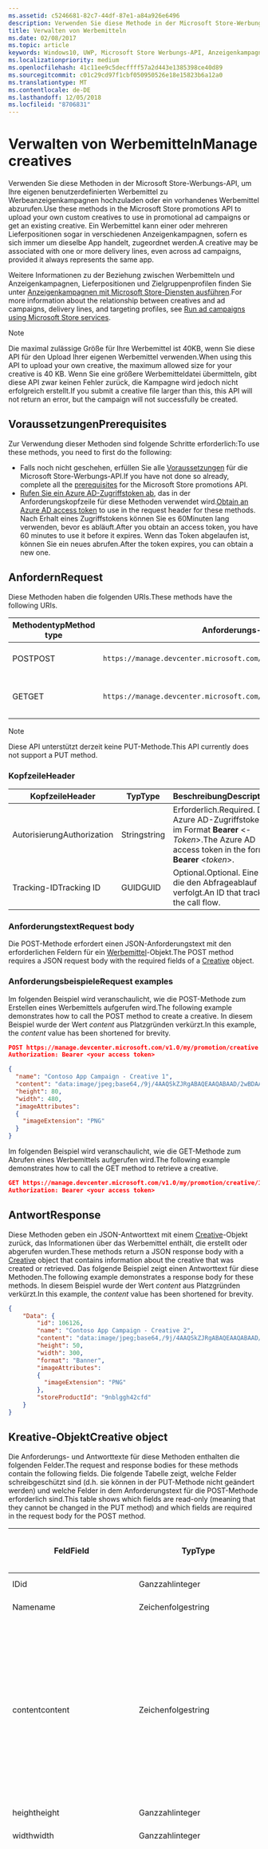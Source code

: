 ```yaml
---
ms.assetid: c5246681-82c7-44df-87e1-a84a926e6496
description: Verwenden Sie diese Methode in der Microsoft Store-Werbungs-API, um Werbemittel für Werbeanzeigenkampagnen zu verwalten.
title: Verwalten von Werbemitteln
ms.date: 02/08/2017
ms.topic: article
keywords: Windows10, UWP, Microsoft Store Werbungs-API, Anzeigenkampagnen
ms.localizationpriority: medium
ms.openlocfilehash: 41c11ee9c5decffff57a2d443e1385398ce40d89
ms.sourcegitcommit: c01c29cd97f1cbf050950526e18e15823b6a12a0
ms.translationtype: MT
ms.contentlocale: de-DE
ms.lasthandoff: 12/05/2018
ms.locfileid: "8706831"
---
```

# <a name="manage-creatives"></a><span data-ttu-id="352ab-104">Verwalten von Werbemitteln</span><span class="sxs-lookup"><span data-stu-id="352ab-104">Manage creatives</span></span>

<span data-ttu-id="352ab-105">Verwenden Sie diese Methoden in der Microsoft Store-Werbungs-API, um Ihre eigenen benutzerdefinierten Werbemittel zu Werbeanzeigenkampagnen hochzuladen oder ein vorhandenes Werbemittel abzurufen.</span><span class="sxs-lookup"><span data-stu-id="352ab-105">Use these methods in the Microsoft Store promotions API to upload your own custom creatives to use in promotional ad campaigns or get an existing creative.</span></span> <span data-ttu-id="352ab-106">Ein Werbemittel kann einer oder mehreren Lieferpositionen sogar in verschiedenen Anzeigenkampagnen, sofern es sich immer um dieselbe App handelt, zugeordnet werden.</span><span class="sxs-lookup"><span data-stu-id="352ab-106">A creative may be associated with one or more delivery lines, even across ad campaigns, provided it always represents the same app.</span></span>

<span data-ttu-id="352ab-107">Weitere Informationen zu der Beziehung zwischen Werbemitteln und Anzeigenkampagnen, Lieferpositionen und Zielgruppenprofilen finden Sie unter [Anzeigenkampagnen mit Microsoft Store-Diensten ausführen](run-ad-campaigns-using-windows-store-services.md#call-the-windows-store-promotions-api).</span><span class="sxs-lookup"><span data-stu-id="352ab-107">For more information about the relationship between creatives and ad campaigns, delivery lines, and targeting profiles, see [Run ad campaigns using Microsoft Store services](run-ad-campaigns-using-windows-store-services.md#call-the-windows-store-promotions-api).</span></span>

> [!NOTE]
> <span data-ttu-id="352ab-108">Die maximal zulässige Größe für Ihre Werbemittel ist 40KB, wenn Sie diese API für den Upload Ihrer eigenen Werbemittel verwenden.</span><span class="sxs-lookup"><span data-stu-id="352ab-108">When using this API to upload your own creative, the maximum allowed size for your creative is 40 KB.</span></span> <span data-ttu-id="352ab-109">Wenn Sie eine größere Werbemitteldatei übermitteln, gibt diese API zwar keinen Fehler zurück, die Kampagne wird jedoch nicht erfolgreich erstellt.</span><span class="sxs-lookup"><span data-stu-id="352ab-109">If you submit a creative file larger than this, this API will not return an error, but the campaign will not successfully be created.</span></span>

## <a name="prerequisites"></a><span data-ttu-id="352ab-110">Voraussetzungen</span><span class="sxs-lookup"><span data-stu-id="352ab-110">Prerequisites</span></span>

<span data-ttu-id="352ab-111">Zur Verwendung dieser Methoden sind folgende Schritte erforderlich:</span><span class="sxs-lookup"><span data-stu-id="352ab-111">To use these methods, you need to first do the following:</span></span>

* <span data-ttu-id="352ab-112">Falls noch nicht geschehen, erfüllen Sie alle [Voraussetzungen](run-ad-campaigns-using-windows-store-services.md#prerequisites) für die Microsoft Store-Werbungs-API.</span><span class="sxs-lookup"><span data-stu-id="352ab-112">If you have not done so already, complete all the [prerequisites](run-ad-campaigns-using-windows-store-services.md#prerequisites) for the Microsoft Store promotions API.</span></span>
* <span data-ttu-id="352ab-113">[Rufen Sie ein Azure AD-Zugriffstoken ab](run-ad-campaigns-using-windows-store-services.md#obtain-an-azure-ad-access-token), das in der Anforderungskopfzeile für diese Methoden verwendet wird.</span><span class="sxs-lookup"><span data-stu-id="352ab-113">[Obtain an Azure AD access token](run-ad-campaigns-using-windows-store-services.md#obtain-an-azure-ad-access-token) to use in the request header for these methods.</span></span> <span data-ttu-id="352ab-114">Nach Erhalt eines Zugriffstokens können Sie es 60Minuten lang verwenden, bevor es abläuft.</span><span class="sxs-lookup"><span data-stu-id="352ab-114">After you obtain an access token, you have 60 minutes to use it before it expires.</span></span> <span data-ttu-id="352ab-115">Wenn das Token abgelaufen ist, können Sie ein neues abrufen.</span><span class="sxs-lookup"><span data-stu-id="352ab-115">After the token expires, you can obtain a new one.</span></span>


## <a name="request"></a><span data-ttu-id="352ab-116">Anfordern</span><span class="sxs-lookup"><span data-stu-id="352ab-116">Request</span></span>

<span data-ttu-id="352ab-117">Diese Methoden haben die folgenden URIs.</span><span class="sxs-lookup"><span data-stu-id="352ab-117">These methods have the following URIs.</span></span>

| <span data-ttu-id="352ab-118">Methodentyp</span><span class="sxs-lookup"><span data-stu-id="352ab-118">Method type</span></span> | <span data-ttu-id="352ab-119">Anforderungs-URI</span><span class="sxs-lookup"><span data-stu-id="352ab-119">Request URI</span></span>     |  <span data-ttu-id="352ab-120">Beschreibung</span><span class="sxs-lookup"><span data-stu-id="352ab-120">Description</span></span>  |
|--------|-----------------------------|---------------|
| <span data-ttu-id="352ab-121">POST</span><span class="sxs-lookup"><span data-stu-id="352ab-121">POST</span></span>   | ```https://manage.devcenter.microsoft.com/v1.0/my/promotion/creative``` |  <span data-ttu-id="352ab-122">Erstellt ein neues Werbemittel.</span><span class="sxs-lookup"><span data-stu-id="352ab-122">Creates a new creative.</span></span>  |
| <span data-ttu-id="352ab-123">GET</span><span class="sxs-lookup"><span data-stu-id="352ab-123">GET</span></span>    | ```https://manage.devcenter.microsoft.com/v1.0/my/promotion/creative/{creativeId}``` |  <span data-ttu-id="352ab-124">Ruft das durch *CreativeId* angegebene Werbemittel ab.</span><span class="sxs-lookup"><span data-stu-id="352ab-124">Gets the creative specified by *creativeId*.</span></span>  |

> [!NOTE]
> <span data-ttu-id="352ab-125">Diese API unterstützt derzeit keine PUT-Methode.</span><span class="sxs-lookup"><span data-stu-id="352ab-125">This API currently does not support a PUT method.</span></span>


### <a name="header"></a><span data-ttu-id="352ab-126">Kopfzeile</span><span class="sxs-lookup"><span data-stu-id="352ab-126">Header</span></span>

| <span data-ttu-id="352ab-127">Kopfzeile</span><span class="sxs-lookup"><span data-stu-id="352ab-127">Header</span></span>        | <span data-ttu-id="352ab-128">Typ</span><span class="sxs-lookup"><span data-stu-id="352ab-128">Type</span></span>   | <span data-ttu-id="352ab-129">Beschreibung</span><span class="sxs-lookup"><span data-stu-id="352ab-129">Description</span></span>         |
|---------------|--------|---------------------|
| <span data-ttu-id="352ab-130">Autorisierung</span><span class="sxs-lookup"><span data-stu-id="352ab-130">Authorization</span></span> | <span data-ttu-id="352ab-131">String</span><span class="sxs-lookup"><span data-stu-id="352ab-131">string</span></span> | <span data-ttu-id="352ab-132">Erforderlich.</span><span class="sxs-lookup"><span data-stu-id="352ab-132">Required.</span></span> <span data-ttu-id="352ab-133">Das Azure AD-Zugriffstoken im Format **Bearer** &lt;*-Token*&gt;.</span><span class="sxs-lookup"><span data-stu-id="352ab-133">The Azure AD access token in the form **Bearer** &lt;*token*&gt;.</span></span> |
| <span data-ttu-id="352ab-134">Tracking-ID</span><span class="sxs-lookup"><span data-stu-id="352ab-134">Tracking ID</span></span>   | <span data-ttu-id="352ab-135">GUID</span><span class="sxs-lookup"><span data-stu-id="352ab-135">GUID</span></span>   | <span data-ttu-id="352ab-136">Optional.</span><span class="sxs-lookup"><span data-stu-id="352ab-136">Optional.</span></span> <span data-ttu-id="352ab-137">Eine ID, die den Abfrageablauf verfolgt.</span><span class="sxs-lookup"><span data-stu-id="352ab-137">An ID that tracks the call flow.</span></span>                                  |


### <a name="request-body"></a><span data-ttu-id="352ab-138">Anforderungstext</span><span class="sxs-lookup"><span data-stu-id="352ab-138">Request body</span></span>

<span data-ttu-id="352ab-139">Die POST-Methode erfordert einen JSON-Anforderungstext mit den erforderlichen Feldern für ein [Werbemittel](#creative)-Objekt.</span><span class="sxs-lookup"><span data-stu-id="352ab-139">The POST method requires a JSON request body with the required fields of a [Creative](#creative) object.</span></span>


### <a name="request-examples"></a><span data-ttu-id="352ab-140">Anforderungsbeispiele</span><span class="sxs-lookup"><span data-stu-id="352ab-140">Request examples</span></span>

<span data-ttu-id="352ab-141">Im folgenden Beispiel wird veranschaulicht, wie die POST-Methode zum Erstellen eines Werbemittels aufgerufen wird.</span><span class="sxs-lookup"><span data-stu-id="352ab-141">The following example demonstrates how to call the POST method to create a creative.</span></span> <span data-ttu-id="352ab-142">In diesem Beispiel wurde der Wert *content* aus Platzgründen verkürzt.</span><span class="sxs-lookup"><span data-stu-id="352ab-142">In this example, the *content* value has been shortened for brevity.</span></span>

```json
POST https://manage.devcenter.microsoft.com/v1.0/my/promotion/creative HTTP/1.1
Authorization: Bearer <your access token>

{
  "name": "Contoso App Campaign - Creative 1",
  "content": "data:image/jpeg;base64,/9j/4AAQSkZJRgABAQEAAQABAAD/2wBDAAgGB...other base64 data shortened for brevity...",
  "height": 80,
  "width": 480,
  "imageAttributes":
  {
    "imageExtension": "PNG"
  }
}
```

<span data-ttu-id="352ab-143">Im folgenden Beispiel wird veranschaulicht, wie die GET-Methode zum Abrufen eines Werbemittels aufgerufen wird.</span><span class="sxs-lookup"><span data-stu-id="352ab-143">The following example demonstrates how to call the GET method to retrieve a creative.</span></span>

```json
GET https://manage.devcenter.microsoft.com/v1.0/my/promotion/creative/106851  HTTP/1.1
Authorization: Bearer <your access token>
```


## <a name="response"></a><span data-ttu-id="352ab-144">Antwort</span><span class="sxs-lookup"><span data-stu-id="352ab-144">Response</span></span>

<span data-ttu-id="352ab-145">Diese Methoden geben ein JSON-Antworttext mit einem [Creative](#creative)-Objekt zurück, das Informationen über das Werbemittel enthält, die erstellt oder abgerufen wurden.</span><span class="sxs-lookup"><span data-stu-id="352ab-145">These methods return a JSON response body with a [Creative](#creative) object that contains information about the creative that was created or retrieved.</span></span> <span data-ttu-id="352ab-146">Das folgende Beispiel zeigt einen Antworttext für diese Methoden.</span><span class="sxs-lookup"><span data-stu-id="352ab-146">The following example demonstrates a response body for these methods.</span></span> <span data-ttu-id="352ab-147">In diesem Beispiel wurde der Wert *content* aus Platzgründen verkürzt.</span><span class="sxs-lookup"><span data-stu-id="352ab-147">In this example, the *content* value has been shortened for brevity.</span></span>

```json
{
    "Data": {
        "id": 106126,
        "name": "Contoso App Campaign - Creative 2",
        "content": "data:image/jpeg;base64,/9j/4AAQSkZJRgABAQEAAQABAAD/2wBDAAgGB...other base64 data shortened for brevity...",
        "height": 50,
        "width": 300,
        "format": "Banner",
        "imageAttributes":
        {
          "imageExtension": "PNG"
        },
        "storeProductId": "9nblggh42cfd"
    }
}
```


<span id="creative"/>

## <a name="creative-object"></a><span data-ttu-id="352ab-148">Kreative-Objekt</span><span class="sxs-lookup"><span data-stu-id="352ab-148">Creative object</span></span>

<span data-ttu-id="352ab-149">Die Anforderungs- und Antworttexte für diese Methoden enthalten die folgenden Felder.</span><span class="sxs-lookup"><span data-stu-id="352ab-149">The request and response bodies for these methods contain the following fields.</span></span> <span data-ttu-id="352ab-150">Die folgende Tabelle zeigt, welche Felder schreibgeschützt sind (d.h. sie können in der PUT-Methode nicht geändert werden) und welche Felder in dem Anforderungstext für die POST-Methode erforderlich sind.</span><span class="sxs-lookup"><span data-stu-id="352ab-150">This table shows which fields are read-only (meaning that they cannot be changed in the PUT method) and which fields are required in the request body for the POST method.</span></span>

| <span data-ttu-id="352ab-151">Feld</span><span class="sxs-lookup"><span data-stu-id="352ab-151">Field</span></span>        | <span data-ttu-id="352ab-152">Typ</span><span class="sxs-lookup"><span data-stu-id="352ab-152">Type</span></span>   |  <span data-ttu-id="352ab-153">Beschreibung</span><span class="sxs-lookup"><span data-stu-id="352ab-153">Description</span></span>      |  <span data-ttu-id="352ab-154">Schreibgeschützt</span><span class="sxs-lookup"><span data-stu-id="352ab-154">Read only</span></span>  | <span data-ttu-id="352ab-155">Standard</span><span class="sxs-lookup"><span data-stu-id="352ab-155">Default</span></span>  |  <span data-ttu-id="352ab-156">Erforderlich für POST</span><span class="sxs-lookup"><span data-stu-id="352ab-156">Required for POST</span></span> |  
|--------------|--------|---------------|------|-------------|------------|
|  <span data-ttu-id="352ab-157">ID</span><span class="sxs-lookup"><span data-stu-id="352ab-157">id</span></span>   |  <span data-ttu-id="352ab-158">Ganzzahl</span><span class="sxs-lookup"><span data-stu-id="352ab-158">integer</span></span>   |  <span data-ttu-id="352ab-159">Die ID des Werbemittels.</span><span class="sxs-lookup"><span data-stu-id="352ab-159">The ID of the creative.</span></span>     |   <span data-ttu-id="352ab-160">Ja</span><span class="sxs-lookup"><span data-stu-id="352ab-160">Yes</span></span>    |      |    <span data-ttu-id="352ab-161">Nein</span><span class="sxs-lookup"><span data-stu-id="352ab-161">No</span></span>   |       
|  <span data-ttu-id="352ab-162">Name</span><span class="sxs-lookup"><span data-stu-id="352ab-162">name</span></span>   |  <span data-ttu-id="352ab-163">Zeichenfolge</span><span class="sxs-lookup"><span data-stu-id="352ab-163">string</span></span>   |   <span data-ttu-id="352ab-164">Name des Werbemittels.</span><span class="sxs-lookup"><span data-stu-id="352ab-164">The name of the creative.</span></span>    |    <span data-ttu-id="352ab-165">Nein</span><span class="sxs-lookup"><span data-stu-id="352ab-165">No</span></span>   |      |  <span data-ttu-id="352ab-166">Ja</span><span class="sxs-lookup"><span data-stu-id="352ab-166">Yes</span></span>     |       
|  <span data-ttu-id="352ab-167">content</span><span class="sxs-lookup"><span data-stu-id="352ab-167">content</span></span>   |  <span data-ttu-id="352ab-168">Zeichenfolge</span><span class="sxs-lookup"><span data-stu-id="352ab-168">string</span></span>   |  <span data-ttu-id="352ab-169">Der Inhalt des Werbemittel-Image im Base64-codierten Format.</span><span class="sxs-lookup"><span data-stu-id="352ab-169">The content of the creative image, in Base64-encoded format.</span></span><br/><br/><span data-ttu-id="352ab-170">**Hinweis:**&nbsp;&nbsp;Die maximal zulässige Größe der Werbemitteldatei beträgt 40KB.</span><span class="sxs-lookup"><span data-stu-id="352ab-170">**Note**&nbsp;&nbsp;The maximum allowed size for your creative is 40 KB.</span></span> <span data-ttu-id="352ab-171">Wenn Sie eine größere Werbemitteldatei übermitteln, gibt diese API zwar keinen Fehler zurück, die Kampagne wird jedoch nicht erfolgreich erstellt.</span><span class="sxs-lookup"><span data-stu-id="352ab-171">If you submit a creative file larger than this, this API will not return an error, but the campaign will not successfully be created.</span></span>     |  <span data-ttu-id="352ab-172">Nein</span><span class="sxs-lookup"><span data-stu-id="352ab-172">No</span></span>     |      |   <span data-ttu-id="352ab-173">Ja</span><span class="sxs-lookup"><span data-stu-id="352ab-173">Yes</span></span>    |       
|  <span data-ttu-id="352ab-174">height</span><span class="sxs-lookup"><span data-stu-id="352ab-174">height</span></span>   |  <span data-ttu-id="352ab-175">Ganzzahl</span><span class="sxs-lookup"><span data-stu-id="352ab-175">integer</span></span>   |   <span data-ttu-id="352ab-176">Die Höhe des Werbemittels.</span><span class="sxs-lookup"><span data-stu-id="352ab-176">The height of the creative.</span></span>    |    <span data-ttu-id="352ab-177">Nein</span><span class="sxs-lookup"><span data-stu-id="352ab-177">No</span></span>    |      |   <span data-ttu-id="352ab-178">Ja</span><span class="sxs-lookup"><span data-stu-id="352ab-178">Yes</span></span>    |       
|  <span data-ttu-id="352ab-179">width</span><span class="sxs-lookup"><span data-stu-id="352ab-179">width</span></span>   |  <span data-ttu-id="352ab-180">Ganzzahl</span><span class="sxs-lookup"><span data-stu-id="352ab-180">integer</span></span>   |  <span data-ttu-id="352ab-181">Die Breite des Werbemittels.</span><span class="sxs-lookup"><span data-stu-id="352ab-181">The width of the creative.</span></span>     |  <span data-ttu-id="352ab-182">Nein</span><span class="sxs-lookup"><span data-stu-id="352ab-182">No</span></span>    |     |    <span data-ttu-id="352ab-183">Ja</span><span class="sxs-lookup"><span data-stu-id="352ab-183">Yes</span></span>   |       
|  <span data-ttu-id="352ab-184">landingUrl</span><span class="sxs-lookup"><span data-stu-id="352ab-184">landingUrl</span></span>   |  <span data-ttu-id="352ab-185">Zeichenfolge</span><span class="sxs-lookup"><span data-stu-id="352ab-185">string</span></span>   |  <span data-ttu-id="352ab-186">Wenn Sie für die Messung von Installationsanalysen für Ihre App einen Kampagnenachverfolgungsdienst wie Kochava, AppsFlyer oder Tune verwenden, weisen Sie die Nachverfolgungs-URL in diesem Feld zu, wenn Sie die POST-Methode aufrufen (wenn angegeben; dieser Wert muss ein gültiger URI sein).</span><span class="sxs-lookup"><span data-stu-id="352ab-186">If you are using a campaign tracking service such as Kochava, AppsFlyer or Tune to measure install analytics for your app, assign your tracking URL in this field when you call the POST method (if specified, this value must be a valid URI).</span></span> <span data-ttu-id="352ab-187">Wenn Sie keinen Kampagnennachverfolgungsdienst verwenden, lassen Sie diesen Wert beim Aufruf der POST-Methode aus. (In diesem Fall wird diese URL automatisch erstellt.)</span><span class="sxs-lookup"><span data-stu-id="352ab-187">If you are not using a campaign tracking service, omit this value when you call the POST method (in this case, this URL will be created automatically).</span></span>   |  <span data-ttu-id="352ab-188">Nein</span><span class="sxs-lookup"><span data-stu-id="352ab-188">No</span></span>    |     |   <span data-ttu-id="352ab-189">Ja</span><span class="sxs-lookup"><span data-stu-id="352ab-189">Yes</span></span>    |       
|  <span data-ttu-id="352ab-190">format</span><span class="sxs-lookup"><span data-stu-id="352ab-190">format</span></span>   |  <span data-ttu-id="352ab-191">Zeichenfolge</span><span class="sxs-lookup"><span data-stu-id="352ab-191">string</span></span>   |   <span data-ttu-id="352ab-192">Das Anzeigenformat.</span><span class="sxs-lookup"><span data-stu-id="352ab-192">The ad format.</span></span> <span data-ttu-id="352ab-193">Zurzeit ist **Banner** der einzige Wert, der unterstützt wird.</span><span class="sxs-lookup"><span data-stu-id="352ab-193">Currently, the only supported value is **Banner**.</span></span>    |   <span data-ttu-id="352ab-194">Nein</span><span class="sxs-lookup"><span data-stu-id="352ab-194">No</span></span>    |  <span data-ttu-id="352ab-195">Banner</span><span class="sxs-lookup"><span data-stu-id="352ab-195">Banner</span></span>   |  <span data-ttu-id="352ab-196">Nein</span><span class="sxs-lookup"><span data-stu-id="352ab-196">No</span></span>     |       
|  <span data-ttu-id="352ab-197">imageAttributes</span><span class="sxs-lookup"><span data-stu-id="352ab-197">imageAttributes</span></span>   | [<span data-ttu-id="352ab-198">ImageAttributes</span><span class="sxs-lookup"><span data-stu-id="352ab-198">ImageAttributes</span></span>](#image-attributes)    |   <span data-ttu-id="352ab-199">Stellt Attribute für das Werbemittel bereit.</span><span class="sxs-lookup"><span data-stu-id="352ab-199">Provides attributes for the creative.</span></span>     |   <span data-ttu-id="352ab-200">Nein</span><span class="sxs-lookup"><span data-stu-id="352ab-200">No</span></span>    |      |   <span data-ttu-id="352ab-201">Ja</span><span class="sxs-lookup"><span data-stu-id="352ab-201">Yes</span></span>    |       
|  <span data-ttu-id="352ab-202">storeProductId</span><span class="sxs-lookup"><span data-stu-id="352ab-202">storeProductId</span></span>   |  <span data-ttu-id="352ab-203">String</span><span class="sxs-lookup"><span data-stu-id="352ab-203">string</span></span>   |   <span data-ttu-id="352ab-204">Die [Store-ID](in-app-purchases-and-trials.md#store-ids) der App, der diese Anzeigenkampagne zugeordnet ist.</span><span class="sxs-lookup"><span data-stu-id="352ab-204">The [Store ID](in-app-purchases-and-trials.md#store-ids) for the app that this ad campaign is associated with.</span></span> <span data-ttu-id="352ab-205">Ein Beispiel für eine Store-ID eines Produkts ist 9nblggh42cfd.</span><span class="sxs-lookup"><span data-stu-id="352ab-205">An example Store ID for a product is 9nblggh42cfd.</span></span>    |   <span data-ttu-id="352ab-206">Nein</span><span class="sxs-lookup"><span data-stu-id="352ab-206">No</span></span>    |    |  <span data-ttu-id="352ab-207">Nein</span><span class="sxs-lookup"><span data-stu-id="352ab-207">No</span></span>     |   |  


<span id="image-attributes"/>

## <a name="imageattributes-object"></a><span data-ttu-id="352ab-208">ImageAttributes-Objekt</span><span class="sxs-lookup"><span data-stu-id="352ab-208">ImageAttributes object</span></span>

| <span data-ttu-id="352ab-209">Feld</span><span class="sxs-lookup"><span data-stu-id="352ab-209">Field</span></span>        | <span data-ttu-id="352ab-210">Typ</span><span class="sxs-lookup"><span data-stu-id="352ab-210">Type</span></span>   |  <span data-ttu-id="352ab-211">Beschreibung</span><span class="sxs-lookup"><span data-stu-id="352ab-211">Description</span></span>      |  <span data-ttu-id="352ab-212">Schreibgeschützt</span><span class="sxs-lookup"><span data-stu-id="352ab-212">Read-only</span></span>  | <span data-ttu-id="352ab-213">Standardwert</span><span class="sxs-lookup"><span data-stu-id="352ab-213">Default value</span></span>  | <span data-ttu-id="352ab-214">Erforderlich für POST</span><span class="sxs-lookup"><span data-stu-id="352ab-214">Required for POST</span></span> |  
|--------------|--------|---------------|------|-------------|------------|
|  <span data-ttu-id="352ab-215">imageExtension</span><span class="sxs-lookup"><span data-stu-id="352ab-215">imageExtension</span></span>   |   <span data-ttu-id="352ab-216">Zeichenfolge</span><span class="sxs-lookup"><span data-stu-id="352ab-216">string</span></span>  |   <span data-ttu-id="352ab-217">Einer der folgenden Werte: **PNG** oder **JPG**.</span><span class="sxs-lookup"><span data-stu-id="352ab-217">One of the following values: **PNG** or **JPG**.</span></span>    |    <span data-ttu-id="352ab-218">Nein</span><span class="sxs-lookup"><span data-stu-id="352ab-218">No</span></span>   |      |   <span data-ttu-id="352ab-219">Ja</span><span class="sxs-lookup"><span data-stu-id="352ab-219">Yes</span></span>    |       |


## <a name="related-topics"></a><span data-ttu-id="352ab-220">Verwandte Themen</span><span class="sxs-lookup"><span data-stu-id="352ab-220">Related topics</span></span>

* [<span data-ttu-id="352ab-221">Ausführen von Anzeigenkampagnen mit Microsoft Store-Diensten</span><span class="sxs-lookup"><span data-stu-id="352ab-221">Run ad campaigns using Microsoft Store Services</span></span>](run-ad-campaigns-using-windows-store-services.md)
* [<span data-ttu-id="352ab-222">Verwalten von Anzeigenkampagnen</span><span class="sxs-lookup"><span data-stu-id="352ab-222">Manage ad campaigns</span></span>](manage-ad-campaigns.md)
* [<span data-ttu-id="352ab-223">Verwalten von Lieferpositionen für Anzeigenkampagnen</span><span class="sxs-lookup"><span data-stu-id="352ab-223">Manage delivery lines for ad campaigns</span></span>](manage-delivery-lines-for-ad-campaigns.md)
* [<span data-ttu-id="352ab-224">Verwalten von Zielgruppenprofilen für Anzeigenkampagnen</span><span class="sxs-lookup"><span data-stu-id="352ab-224">Manage targeting profiles for ad campaigns</span></span>](manage-targeting-profiles-for-ad-campaigns.md)
* [<span data-ttu-id="352ab-225">Abrufen der Leistungsdaten einer Anzeigenkampagne</span><span class="sxs-lookup"><span data-stu-id="352ab-225">Get ad campaign performance data</span></span>](get-ad-campaign-performance-data.md)

